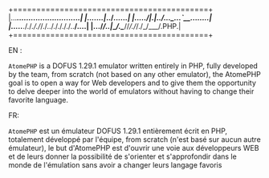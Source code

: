 +==========================================+
|...____________...........................|
|...___....|_../_____________.________.....|
|...__../|.|..__/..__.\_..__.`__.\.._.\....|
|..._..___././_././_/./../././././..__/....|
|.../_/..|_\__/.\____//_/./_/./_/\___/.PHP.|
+==========================================+

EN :

`AtomePHP` is a DOFUS 1.29.1 emulator written entirely in PHP, fully developed by the team, from scratch (not based on any other emulator), the AtomePHP goal is to open a way for Web developers and to give them the opportunity to delve deeper into the world of emulators without having to change their favorite language.

FR:

`AtomePHP` est un émulateur DOFUS 1.29.1 entièrement écrit en PHP, totalement développé par l'équipe, from scratch (n'est basé sur aucun autre émulateur), le but d'AtomePHP est d'ouvrir une voie aux développeurs WEB et de leurs donner la possibilité de s'orienter et s'approfondir dans le monde de l'émulation sans avoir a changer leurs langage favoris
